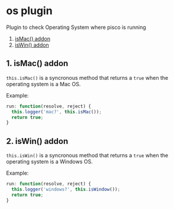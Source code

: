 # os plugin

Plugin to check Operating System where pisco is running

1. [isMac() addon](#isMac)
1. [isWin() addon](#isWin)

## <a name="isMac"></a>1. isMac() addon

`this.isMac()` is a syncronous method that returns a `true` when the operating system is a Mac OS.

Example:

```javascript
run: function(resolve, reject) {
  this.logger('mac?', this.isMac());
  return true;
}
```

## <a name="isWin"></a>2. isWin() addon

`this.isWin()` is a syncronous method that returns a `true` when the operating system is a Windows OS.

Example:

```javascript
run: function(resolve, reject) {
  this.logger('windows?', this.isWindow());
  return true;
}
```
